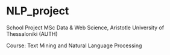 # NLP_project
School Project
MSc Data & Web Science, Aristotle University of Thessaloniki (AUTH)

Course: Text Mining and Natural Language Processing
